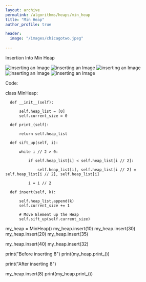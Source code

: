```yaml
---
layout: archive
permalink: /algorithms/heaps/min_heap
title: "Min Heap"
author_profile: true

header:
  image: "/images/chicagotwo.jpeg"
  
---
```



Insertion Into Min Heap

![inserting an Image](/images/heaps/min_heap/Page1.jpg)
![inserting an Image](/images/heaps/min_heap/Page2.jpg)
![inserting an Image](/images/heaps/min_heap/Page3.jpg)
![inserting an Image](/images/heaps/min_heap/Page4.jpg)
![inserting an Image](/images/heaps/min_heap/Page5.jpg)


Code:

  class MinHeap:
      
      
      def __init__(self):
            
          self.heap_list = [0]      
          self.current_size = 0
          
      def print_(self):
                
          return self.heap_list
    
      def sift_up(self, i):
                
          while i // 2 > 0:
              
              if self.heap_list[i] < self.heap_list[i // 2]:
                  
                  self.heap_list[i], self.heap_list[i // 2] = self.heap_list[i // 2], self.heap_list[i]

              i = i // 2
  
      def insert(self, k):
      
          self.heap_list.append(k)
          self.current_size += 1
          
          # Move Element up the Heap
          self.sift_up(self.current_size)
  
  
  my_heap = MinHeap()
  my_heap.insert(10)
  my_heap.insert(30)
  my_heap.insert(20)
  my_heap.insert(35)

  my_heap.insert(40)
  my_heap.insert(32)

  print("Before inserting 8")
  print(my_heap.print_())


  print("After inserting 8")

  my_heap.insert(8)
  print(my_heap.print_())


